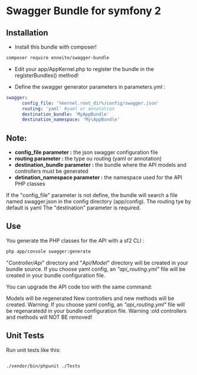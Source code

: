 Swagger Bundle for symfony 2
===========================


Installation
-----------

 - Install this bundle with composer!

```bash
composer require enneite/swagger-bundle
```

 - Edit your app/AppKernel.php to register the bundle in the registerBundles() method!

 - Define the swagger generator parameters in parameters.yml :

```yaml
swagger:
      config_file: '%kernel.root_dir%/config/swagger.json'
      routing: 'yaml' #yaml or annotation
      destination_bundle: 'MyAppBundle'
      destination_namespace: 'My\AppBundle'
```



Note:
-----
- **config_file parameter :** the json swagger configuration file
- **routing parameter     :** the type ou routing (yaml or annotation)
- **destination_bundle parameter :** the bundle where the API models and controllers must be generated
- **detination_namespace parameter :** the namespace used for the API PHP classes

If the "config_file" parameter is not define, the bundle will search a file named swagger.json in the config directory (app/config). The routing tye by default is yaml
The "destination" parameter is required.

Use
---

You generate the PHP classes for the API with a sf2 CLI :

```bash
php app/console swagger:generate
```
"*Controller/Api*" directory and "*Api/Model*" directory will be created in your bundle source.
If you choose yaml config, an *"api_routing.yml"* file will be created in your bundle configuration file.

You can upgrade the API code too with the same command:

Models will be regenerated New controllers and new methods will be created.
Warning: If you choose yaml config, an *"api_routing.yml"* file will be regenaratedd in your bundle configuration file.
Warning :old controllers and methods will NOT BE removed!


Unit Tests
----------

Run unit tests like this:

```bash

./vendor/bin/phpunit ./Tests

```